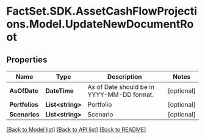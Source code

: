 # FactSet.SDK.AssetCashFlowProjections.Model.UpdateNewDocumentRoot

## Properties

Name | Type | Description | Notes
------------ | ------------- | ------------- | -------------
**AsOfDate** | **DateTime** | As of Date should be in YYYY-MM-DD format. | [optional] 
**Portfolios** | **List&lt;string&gt;** | Portfolio | [optional] 
**Scenarios** | **List&lt;string&gt;** | Scenario | [optional] 

[[Back to Model list]](../README.md#documentation-for-models) [[Back to API list]](../README.md#documentation-for-api-endpoints) [[Back to README]](../README.md)

